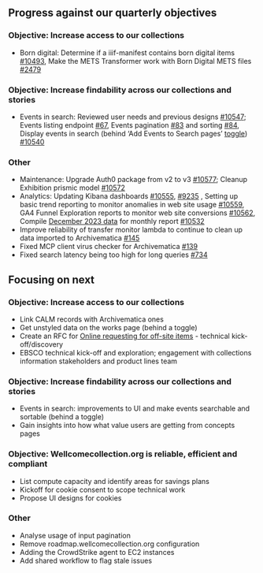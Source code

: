 ## Progress against our quarterly objectives

### Objective: Increase access to our collections
- Born digital: Determine if a iiif-manifest contains born digital items [#10493](https://github.com/wellcomecollection/wellcomecollection.org/issues/10493), Make the METS Transformer work with Born Digital METS files [#2479](https://github.com/wellcomecollection/catalogue-pipeline/issues/2479)

### Objective: Increase findability across our collections and stories
- Events in search: Reviewed user needs and previous designs [#10547](https://github.com/wellcomecollection/wellcomecollection.org/issues/10547); Events listing endpoint [#67](https://github.com/wellcomecollection/content-api/issues/67), Events pagination [#83](https://github.com/wellcomecollection/content-api/issues/83) and sorting [#84](https://github.com/wellcomecollection/content-api/issues/84), Display events in search (behind ‘Add Events to Search pages’ [toggle](https://dash.wellcomecollection.org/toggles/)) [#10540](https://github.com/wellcomecollection/wellcomecollection.org/issues/10540)

### Other
- Maintenance: Upgrade Auth0 package from v2 to v3 [#10577](https://github.com/wellcomecollection/wellcomecollection.org/issues/10577); Cleanup Exhibition prismic model [#10572](https://github.com/wellcomecollection/wellcomecollection.org/issues/10572)
- Analytics: Updating Kibana dashboards [#10555](https://github.com/wellcomecollection/wellcomecollection.org/issues/10555), [#9235](https://github.com/wellcomecollection/wellcomecollection.org/issues/9235) , Setting up basic trend reporting to monitor anomalies in web site usage [#10559](https://github.com/wellcomecollection/wellcomecollection.org/issues/10559), GA4 Funnel Exploration reports to monitor web site conversions [#10562](https://github.com/wellcomecollection/wellcomecollection.org/issues/10562), Compile [December 2023 data](https://wellcomecloud.sharepoint.com/:x:/r/sites/VisitorInsights/_layouts/15/Doc.aspx?sourcedoc=%7B97E28F8D-C866-419A-B260-9238101BAA86%7D&file=WC%20combined%20stats%20report%20-%20September.xlsx&action=default&mobileredirect=true&cid=cd71103a-11be-4087-80a5-6a3761c829f8) for monthly report [#10532](https://github.com/wellcomecollection/wellcomecollection.org/issues/10532)
- Improve reliability of transfer monitor lambda to continue to clean up data imported to Archivematica [#145](https://github.com/wellcomecollection/archivematica-infrastructure/issues/145)
- Fixed MCP client virus checker for Archivematica [#139](https://github.com/wellcomecollection/archivematica-infrastructure/issues/139)
- Fixed search latency being too high for long queries [#734](https://github.com/wellcomecollection/catalogue-api/issues/734)


## Focusing on next

### Objective: Increase access to our collections
- Link CALM records with Archivematica ones
- Get unstyled data on the works page (behind a toggle)
- Create an RFC for [Online requesting for off-site items](https://www.notion.so/wellcometrust/Enable-off-site-requesting-MVP-f6ab9f0903d84623a6da6d168017ec51?pvs=4) - technical kick-off/discovery
- EBSCO technical kick-off and exploration; engagement with collections information stakeholders and product lines team

### Objective: Increase findability across our collections and stories
-	Events in search: improvements to UI and make events searchable and sortable (behind a toggle)
-	Gain insights into how what value users are getting from concepts pages 

### Objective: Wellcomecollection.org is reliable, efficient and compliant
- List compute capacity and identify areas for savings plans
- Kickoff for cookie consent to scope technical work
- Propose UI designs for cookies

### Other
- Analyse usage of input pagination
- Remove roadmap.wellcomecollection.org configuration
- Adding the CrowdStrike agent to EC2 instances
- Add shared workflow to flag stale issues
